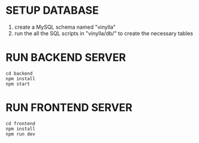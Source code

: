 # SETUP DATABASE
1. create a MySQL schema named "vinylla"
2. run the all the SQL scripts in "vinylla/db/" to create the necessary tables

# RUN BACKEND SERVER
```
cd backend
npm install
npm start
```
# RUN FRONTEND SERVER
```
cd frontend
npm install
npm run dev
```